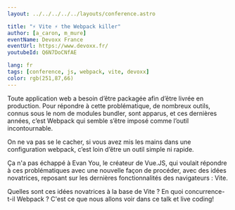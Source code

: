 ```yaml
---
layout: ../../../../../layouts/conference.astro

title: "⚡️ Vite ⚡️ the Webpack killer"
author: [a_caron, m_mure]
eventName: Devoxx France
eventUrl: https://www.devoxx.fr/
youtubeId: Q6N7DoCNfAE

lang: fr
tags: [conference, js, webpack, vite, devoxx]
color: rgb(251,87,66)
---
```


Toute application web a besoin d’être packagée afin d’être livrée en production. Pour répondre à cette problématique, de nombreux outils, connus sous le nom de modules bundler, sont apparus, et ces dernières années, c’est Webpack qui semble s’être imposé comme l’outil incontournable.

On ne va pas se le cacher, si vous avez mis les mains dans une configuration webpack, c’est loin d’être un outil simple ni rapide.

Ça n'a pas échappé à Evan You, le créateur de Vue.JS, qui voulait répondre à ces problématiques avec une nouvelle façon de procéder, avec des idées novatrices, reposant sur les dernières fonctionnalités des navigateurs : Vite.

Quelles sont ces idées novatrices à la base de Vite ? En quoi concurrence-t-il Webpack ? C'est ce que nous allons voir dans ce talk et live coding!
